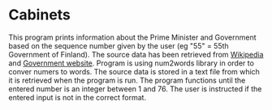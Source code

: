 # Cabinets

This program prints information about the Prime Minister and Government based on the sequence number given by the user (eg "55" = 55th Government of Finland). The source data has been retrieved from [Wikipedia](https://en.wikipedia.org/wiki/List_of_prime_ministers_of_Finland) and [Government website](https://stateeuvosto.fi/en/governments-and-ministers). Program is using num2words library in order to conver numers to words. The source data is stored in a text file from which it is retrieved when the program is run. The program functions until the entered number is an integer between 1 and 76. The user is instructed if the entered input is not in the correct format.